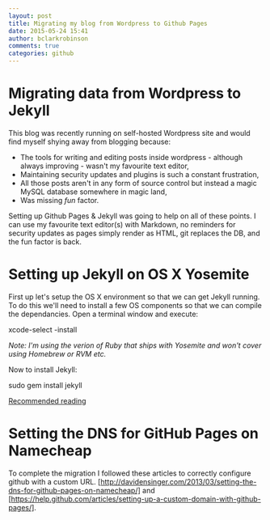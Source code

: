 ```yaml
---
layout: post
title: Migrating my blog from Wordpress to Github Pages
date: 2015-05-24 15:41
author: bclarkrobinson
comments: true
categories: github
---
```

# Migrating data from Wordpress to Jekyll

This blog was recently running on self-hosted Wordpress site and would find myself shying away from blogging because:

* The tools for writing and editing posts inside wordpress - although always improving - wasn't my favourite text editor,
* Maintaining security updates and plugins is such a constant frustration,
* All those posts aren't in any form of source control but instead a magic MySQL database somewhere in magic land,
* Was missing *fun* factor.

Setting up Github Pages & Jekyll was going to help on all of these points. I can use my favourite text editor(s) with Markdown, no reminders for security updates as pages simply render as HTML, git replaces the DB, and the fun factor is back.

# Setting up Jekyll on OS X Yosemite

First up let's setup the OS X environment so that we can get Jekyll running. To do this we'll need to install a few OS components so that we can compile the dependancies. Open a terminal window and execute:

xcode-select -install

_Note: I'm using the verion of Ruby that ships with Yosemite and won't cover using Homebrew or RVM etc._

Now to install Jekyll:

sudo gem install jekyll

[Recommended reading](https://help.github.com/articles/using-jekyll-with-pages/)

# Setting the DNS for GitHub Pages on Namecheap

To complete the migration I followed these articles to correctly configure github with a custom URL. [http://davidensinger.com/2013/03/setting-the-dns-for-github-pages-on-namecheap/] and [https://help.github.com/articles/setting-up-a-custom-domain-with-github-pages/].